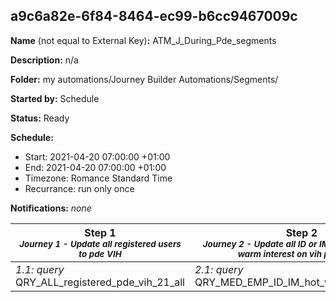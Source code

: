 ## a9c6a82e-6f84-8464-ec99-b6cc9467009c

**Name** (not equal to External Key)**:** ATM_J_During_Pde_segments

**Description:** n/a

**Folder:** my automations/Journey Builder Automations/Segments/

**Started by:** Schedule

**Status:** Ready

**Schedule:**

* Start: 2021-04-20 07:00:00 +01:00
* End: 2021-04-20 07:00:00 +01:00
* Timezone: Romance Standard Time
* Recurrance: run only once

**Notifications:** _none_


| Step 1<br>_<small>Journey 1 - Update all registered users to pde VIH</small>_ | Step 2<br>_<small>Journey 2 - Update all ID or IM users with hot or warm interest on vih pathology</small>_ |
| --- | --- |
| _1.1: query_<br>QRY_ALL_registered_pde_vih_21_all | _2.1: query_<br>QRY_MED_EMP_ID_IM_hot_warm_interes_VIH |
